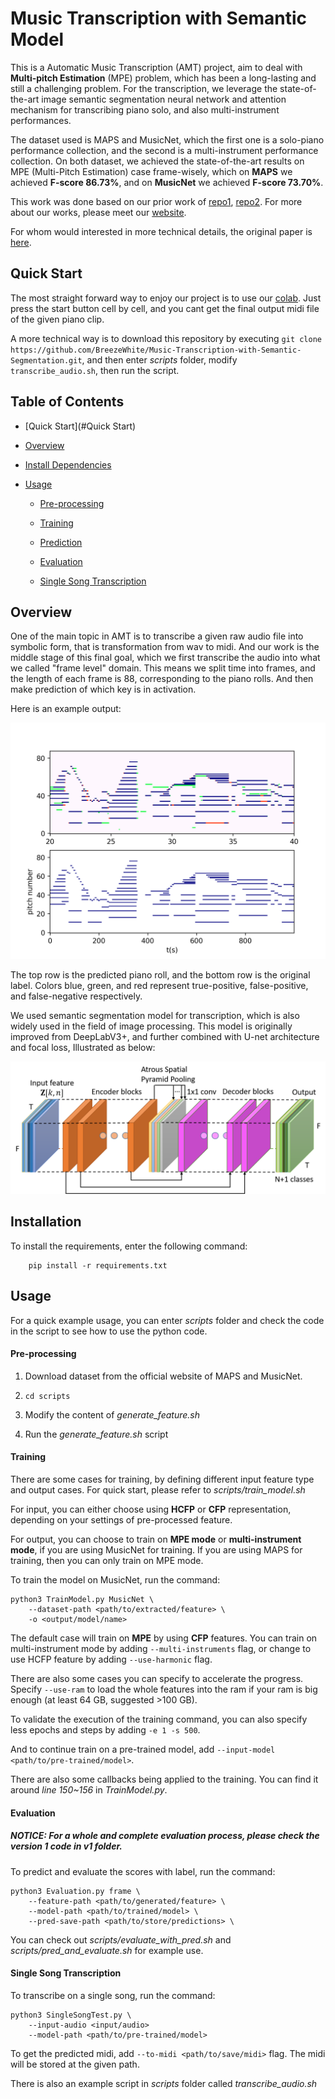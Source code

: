 
# Music Transcription with Semantic Model

This is a Automatic  Music Transcription (AMT) project, aim to deal with **Multi-pitch Estimation** (MPE) problem, which has been a long-lasting and still a challenging problem. For the transcription, we leverage the state-of-the-art image semantic segmentation neural network and attention mechanism for transcribing piano solo, and also multi-instrument performances. 

The dataset used is MAPS and MusicNet, which the first one is a solo-piano performance collection, and the second is a multi-instrument performance collection.  On both dataset, we achieved the state-of-the-art results on MPE (Multi-Pitch Estimation) case frame-wisely, which on **MAPS** we achieved **F-score 86.73%**, and on **MusicNet** we achieved **F-score 73.70%**.

This work was done based on our prior work of [repo1](https://github.com/BreezeWhite/CFP_NeuralNetwork), [repo2](https://github.com/s603122001/Vocal-Melody-Extraction). For more about our works, please meet our [website](https://sites.google.com/view/mctl/home).

For whom would interested in more technical details, the original paper is [here](https://ieeexplore.ieee.org/abstract/document/8682605).

## Quick Start

The most straight forward way to enjoy our project is to use our [colab](http://bit.ly/transcribe-colab). Just press the start button cell by cell, and you cant get the final output midi file of the given piano clip.

A more technical way is to download this repository by executing `git clone https://github.com/BreezeWhite/Music-Transcription-with-Semantic-Segmentation.git`, and then enter *scripts* folder, modify `transcribe_audio.sh`, then run the script.


## Table of Contents

* [Quick Start](#Quick Start)

* [Overview](#overview)

* [Install Dependencies](#installation)

* [Usage](#Usage)
  * [Pre-processing](#pre-processing)

  * [Training](#training)

  * [Prediction](#prediction)

  * [Evaluation](#evaluation)

  * [Single Song Transcription](#single-song-transcription)

    

## Overview

One of the main topic in AMT is to transcribe a given raw audio file into symbolic form, that is transformation from wav to midi.  And our work is the middle stage of this final goal, which we first transcribe the audio into what we called "frame level" domain. This means we split time into frames, and the length of each frame is 88, corresponding to the piano rolls. And then make prediction of which key is in activation. 

Here is an example output:

![maps](./figures/MAPS_1.png)

The top row is the predicted piano roll, and the bottom row is the original label. Colors blue, green, and red represent true-positive, false-positive, and false-negative respectively.

We used semantic segmentation model for transcription, which is also widely used in the field of image processing.  This model is originally improved from DeepLabV3+, and further combined with U-net architecture and focal loss, Illustrated as below: 

![model](./figures/ModelArch.png)

## Installation
To install the requirements, enter the following command:

```
    pip install -r requirements.txt
```

## Usage

For a quick example usage, you can enter *scripts* folder and check the code in the script to see how to use the python code.

#### Pre-processing

1. Download dataset from the official website of MAPS and MusicNet.

2. ```cd scripts```

3. Modify the content of *generate_feature.sh*

4. Run the *generate_feature.sh* script

#### Training

There are some cases for training, by defining different input feature type and output cases. For quick start, please refer to *scripts/train_model.sh* 

For input, you can either choose using **HCFP** or **CFP** representation, depending on your settings of pre-processed feature.  

For output, you can choose to train on **MPE mode** or **multi-instrument mode**, if you are using MusicNet for training. If you are using MAPS for training, then you can only train on MPE mode.



  To train the model on MusicNet, run the command:

  ```
  python3 TrainModel.py MusicNet \
      --dataset-path <path/to/extracted/feature> \ 
      -o <output/model/name>
  ```


  The default case will train on **MPE** by using **CFP** features. You can train on multi-instrument mode by adding `--multi-instruments` flag, or change to use HCFP feature by adding `--use-harmonic` flag.



  There are also some cases you can specify to accelerate the progress. Specify `--use-ram` to load the whole features into the ram if your ram is big enough (at least 64 GB, suggested >100 GB).

  To validate the execution of the training command, you can also specify less epochs and steps by adding `-e 1 -s 500`. 

  And to continue train on a pre-trained model, add `--input-model <path/to/pre-trained/model>`.

  There are also some callbacks being applied to the training. You can find it around *line 150~156* in *TrainModel.py*.

#### Evaluation

##### *NOTICE: For a whole and complete evaluation process, please check the version 1 code in **v1** folder.*

To predict and evaluate the scores with label, run the command:

```
python3 Evaluation.py frame \
    --feature-path <path/to/generated/feature> \
    --model-path <path/to/trained/model> \
    --pred-save-path <path/to/store/predictions> \
```

You can check out *scripts/evaluate_with_pred.sh* and *scripts/pred_and_evaluate.sh* for example use.

#### Single Song Transcription

To transcribe on a single song, run the command:

```
python3 SingleSongTest.py \
    --input-audio <input/audio> 
    --model-path <path/to/pre-trained/model>
```

To get the predicted midi, add `--to-midi <path/to/save/midi>` flag. The midi will be stored at the given path.

There is also an example script in *scripts* folder called *transcribe_audio.sh*

